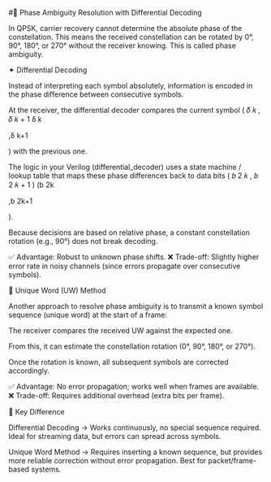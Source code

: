 #🔹 Phase Ambiguity Resolution with Differential Decoding

In QPSK, carrier recovery cannot determine the absolute phase of the constellation. This means the received constellation can be rotated by 0°, 90°, 180°, or 270° without the receiver knowing. This is called phase ambiguity.

✦ Differential Decoding

Instead of interpreting each symbol absolutely, information is encoded in the phase difference between consecutive symbols.

At the receiver, the differential decoder compares the current symbol (
𝛿
𝑘
,
𝛿
𝑘
+
1
δ
k
	​

,δ
k+1
	​

) with the previous one.

The logic in your Verilog (differential_decoder) uses a state machine / lookup table that maps these phase differences back to data bits 
(
𝑏
2
𝑘
,
𝑏
2
𝑘
+
1
)
(b
2k
	​

,b
2k+1
	​

).

Because decisions are based on relative phase, a constant constellation rotation (e.g., 90°) does not break decoding.

✅ Advantage: Robust to unknown phase shifts.
❌ Trade-off: Slightly higher error rate in noisy channels (since errors propagate over consecutive symbols).

🔹 Unique Word (UW) Method

Another approach to resolve phase ambiguity is to transmit a known symbol sequence (unique word) at the start of a frame:

The receiver compares the received UW against the expected one.

From this, it can estimate the constellation rotation (0°, 90°, 180°, or 270°).

Once the rotation is known, all subsequent symbols are corrected accordingly.

✅ Advantage: No error propagation; works well when frames are available.
❌ Trade-off: Requires additional overhead (extra bits per frame).

🔹 Key Difference

Differential Decoding → Works continuously, no special sequence required. Ideal for streaming data, but errors can spread across symbols.

Unique Word Method → Requires inserting a known sequence, but provides more reliable correction without error propagation. Best for packet/frame-based systems.
